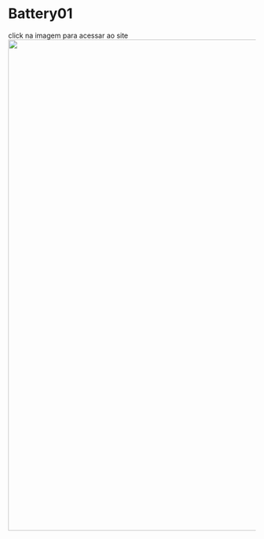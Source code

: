 # Battery01
click na imagem para acessar ao site
<a href="https://dorcaschagas.github.io/Battery01/"><img width="1000" src="https://github.com/Dorcaschagas/Battery01/assets/128332474/9a6c9f68-7d8a-4308-836f-e30756321994" alt=""></a>
